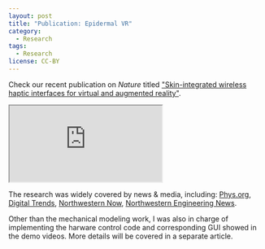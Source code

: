 ```yaml
---
layout: post
title: "Publication: Epidermal VR"
category:
  - Research
tags:
  - Research
license: CC-BY
---
```


Check our recent publication on *Nature* titled ["Skin-integrated wireless haptic interfaces for virtual and augmented reality"](https://www.nature.com/articles/s41586-019-1687-0). 

<div class="video-center-block video-16-9">
<iframe src="https://www.youtube.com/embed/YoEWKkJZTDs" allowfullscreen></iframe>
</div>

The research was widely covered by news & media, including:
[Phys.org](https://phys.org/news/2019-11-tech-virtual-fingertips.html),
[Digital Trends](https://www.digitaltrends.com/cool-tech/flexible-wireless-epidermal-vr-john-rogers-northwestern-university/),
[Northwestern Now](https://news.northwestern.edu/stories/2019/11/epidermal-vr-gives-technology-a-human-touch/),
[Northwestern Engineering  News](https://www.mccormick.northwestern.edu/news/articles/2019/11/epidermal-vr-gives-technology-a-human-touch-john-rogers.html).

Other than the mechanical modeling work, I was also in charge of implementing the harware control code and corresponding GUI showed in the demo videos. More details will be covered in a separate article.